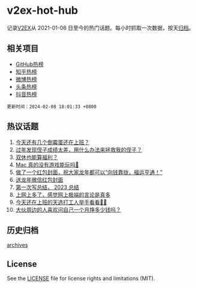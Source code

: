 # v2ex-hot-hub

 记录[V2EX](https://www.v2ex.com/)从 2021-01-06 日至今的热门话题。每小时抓取一次数据，按天[归档](archives)。
 
 ## 相关项目

- [GitHub热榜](https://github.com/it985/github-hot-hub)
- [知乎热榜](https://github.com/it985/zhihu-hot-hub)
- [微博热榜](https://github.com/it985/weibo-hot-hub)
- [头条热榜](https://github.com/it985/toutiao-hot-hub)
- [抖音热榜](https://github.com/it985/douyin-hot-hub)


 `更新时间：2024-02-08 18:01:33 +0800`

## 热议话题

1. [今天还有几个倒霉蛋还在上班？](https://www.v2ex.com/t/1014987)
1. [过年发现侄子成绩太差，用什么办法来拯救我的侄子？](https://www.v2ex.com/t/1014985)
1. [双休也能算福利？](https://www.v2ex.com/t/1014980)
1. [Mac 真的没有游戏能玩吗🥺](https://www.v2ex.com/t/1014981)
1. [做了一个红包封面，祝大家龙年都可以“向钱靠拢，福运亨通！”](https://www.v2ex.com/t/1014950)
1. [送龙年微信红包封面](https://www.v2ex.com/t/1014999)
1. [第一次写总结， 2023 总结](https://www.v2ex.com/t/1014954)
1. [上网上多了，感觉网上极端的言论是真多](https://www.v2ex.com/t/1014992)
1. [今天还在上班的天选打工人举手看看🙋‍♂️](https://www.v2ex.com/t/1014998)
1. [大伙周边的人喜欢问自己一个月挣多少钱吗？](https://www.v2ex.com/t/1014991)

## 历史归档

[archives](archives)

## License

See the [LICENSE](LICENSE) file for license rights and limitations (MIT).
